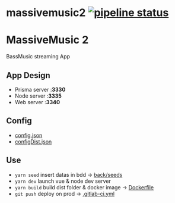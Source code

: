 # massivemusic2 [![pipeline status](https://git.osrp.xyz/root/massivemusic2/badges/master/pipeline.svg)](https://git.osrp.xyz/root/massivemusic2/commits/master)
# MassiveMusic 2

BassMusic streaming App

## App Design
  - Prisma server :**3330**
  - Node server   :**3335**
  - Web server  :**3340**

## Config
  - [config.json](config.json)
  - [configDist.json](configDist.json)

## Use
  - `yarn seed` insert datas in bdd -> [back/seeds](back/seeds)
  - `yarn dev` launch vue & node dev server
  - `yarn build` build dist folder & docker image -> [Dockerfile](Dockerfile)
  - `git push` deploy on prod -> [.gitlab-ci.yml](.gitlab-ci.yml)
